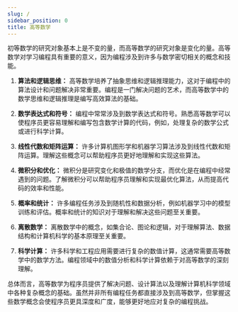 ```yaml
---
slug: /
sidebar_position: 0
title: 高等数学
---
```


初等数学的研究对象基本上是不变的量，而高等数学的研究对象是变化的量。高等数学对学习编程具有重要的意义，因为编程涉及到许多与数学密切相关的概念和技能。

1. **算法和逻辑思维：** 高等数学培养了抽象思维和逻辑推理能力，这对于编程中的算法设计和问题解决非常重要。编程是一门解决问题的艺术，而高等数学中的数学思维和逻辑推理是编写高效算法的基础。

2. **数学表达式和符号：** 编程中常常涉及到数学表达式和符号。熟悉高等数学可以使程序员更容易理解和编写包含数学计算的代码，例如，处理复杂的数学公式或进行科学计算。

3. **线性代数和矩阵运算：** 许多计算机图形学和机器学习算法涉及到线性代数和矩阵运算。理解这些概念可以帮助程序员更好地理解和实现这些算法。

4. **微积分和优化：** 微积分是研究变化和极值的数学分支，而优化是在编程中经常遇到的问题。了解微积分可以帮助程序员理解和实现最优化算法，从而提高代码的效率和性能。

5. **概率和统计：** 许多编程任务涉及到随机性和数据分析，例如机器学习中的模型训练和评估。概率和统计的知识对于理解和解决这些问题至关重要。

6. **离散数学：** 离散数学中的概念，如集合论、图论和逻辑，对于理解算法、数据结构和计算机科学的基本原理至关重要。

7. **科学计算：** 许多科学和工程应用需要进行复杂的数值计算，这通常需要高等数学中的数学方法。编程领域中的数值分析和科学计算依赖于对高等数学的深刻理解。

总体而言，高等数学为程序员提供了解决问题、设计算法以及理解计算机科学领域中各种复杂概念的基础。虽然并非所有编程任务都直接涉及到高等数学，但掌握这些数学概念会使程序员更具深度和广度，能够更好地应对复杂的编程挑战。
